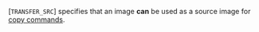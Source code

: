 [`TRANSFER_SRC`] specifies that an image  **can**  be
used as a source image for [copy commands](https://www.khronos.org/registry/vulkan/specs/1.3-extensions/html/vkspec.html#copies).